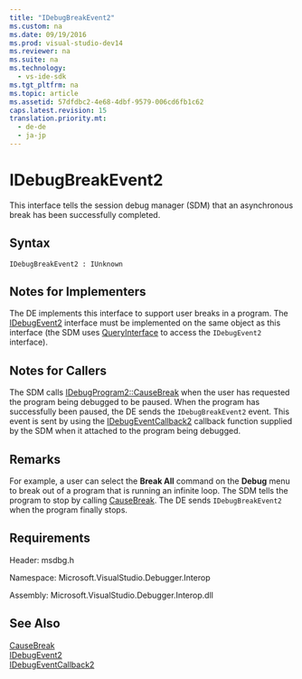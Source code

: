 ```yaml
---
title: "IDebugBreakEvent2"
ms.custom: na
ms.date: 09/19/2016
ms.prod: visual-studio-dev14
ms.reviewer: na
ms.suite: na
ms.technology: 
  - vs-ide-sdk
ms.tgt_pltfrm: na
ms.topic: article
ms.assetid: 57dfdbc2-4e68-4dbf-9579-006cd6fb1c62
caps.latest.revision: 15
translation.priority.mt: 
  - de-de
  - ja-jp
---
```

# IDebugBreakEvent2
This interface tells the session debug manager (SDM) that an asynchronous break has been successfully completed.  
  
## Syntax  
  
```  
IDebugBreakEvent2 : IUnknown  
```  
  
## Notes for Implementers  
 The DE implements this interface to support user breaks in a program. The [IDebugEvent2](../vs140/IDebugEvent2.md) interface must be implemented on the same object as this interface (the SDM uses [QueryInterface](../vs140/QueryInterface.md) to access the `IDebugEvent2` interface).  
  
## Notes for Callers  
 The SDM calls [IDebugProgram2::CauseBreak](../vs140/IDebugProgram2--CauseBreak.md) when the user has requested the program being debugged to be paused. When the program has successfully been paused, the DE sends the `IDebugBreakEvent2` event. This event is sent by using the [IDebugEventCallback2](../Topic/IDebugEventCallback2.md) callback function supplied by the SDM when it attached to the program being debugged.  
  
## Remarks  
 For example, a user can select the **Break All** command on the **Debug** menu to break out of a program that is running an infinite loop. The SDM tells the program to stop by calling [CauseBreak](../vs140/IDebugProgram2--CauseBreak.md). The DE sends `IDebugBreakEvent2` when the program finally stops.  
  
## Requirements  
 Header: msdbg.h  
  
 Namespace: Microsoft.VisualStudio.Debugger.Interop  
  
 Assembly: Microsoft.VisualStudio.Debugger.Interop.dll  
  
## See Also  
 [CauseBreak](../vs140/IDebugProgram2--CauseBreak.md)   
 [IDebugEvent2](../vs140/IDebugEvent2.md)   
 [IDebugEventCallback2](../Topic/IDebugEventCallback2.md)